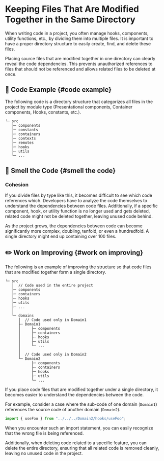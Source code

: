 # Keeping Files That Are Modified Together in the Same Directory

<div style="margin-top: 16px">
<Badge type="info" text="Cohesion" />
</div>

When writing code in a project, you often manage hooks, components, utility functions, etc., by dividing them into multiple files. It is important to have a proper directory structure to easily create, find, and delete these files.

Placing source files that are modified together in one directory can clearly reveal the code dependencies. This prevents unauthorized references to files that should not be referenced and allows related files to be deleted at once.

## 📝 Code Example {#code example}

The following code is a directory structure that categorizes all files in the project by module type (Presentational components, Container components, Hooks, constants, etc.).

```text
└─ src
   ├─ components
   ├─ constants
   ├─ containers
   ├─ contexts
   ├─ remotes
   ├─ hooks
   ├─ utils
   └─ ...
```

## 👃 Smell the Code {#smell the code}

### Cohesion

If you divide files by type like this, it becomes difficult to see which code references which. Developers have to analyze the code themselves to understand the dependencies between code files.
Additionally, if a specific component, hook, or utility function is no longer used and gets deleted, related code might not be deleted together, leaving unused code behind.

As the project grows, the dependencies between code can become significantly more complex, doubling, tenfold, or even a hundredfold. A single directory might end up containing over 100 files.

## ✏️ Work on Improving {#work on improving}

The following is an example of improving the structure so that code files that are modified together form a single directory.

```text
└─ src
   │  // Code used in the entire project
   ├─ components
   ├─ containers
   ├─ hooks
   ├─ utils
   ├─ ...
   │
   └─ domains
      │  // Code used only in Domain1
      ├─ Domain1
      │     ├─ components
      │     ├─ containers
      │     ├─ hooks
      │     ├─ utils
      │     └─ ...
      │
      │  // Code used only in Domain2
      └─ Domain2
            ├─ components
            ├─ containers
            ├─ hooks
            ├─ utils
            └─ ...
```

If you place code files that are modified together under a single directory, it becomes easier to understand the dependencies between the code.

For example, consider a case where the sub-code of one domain (`Domain1`) references the source code of another domain (`Domain2`).

```typescript
import { useFoo } from "../../../Domain2/hooks/useFoo";
```

When you encounter such an import statement, you can easily recognize that the wrong file is being referenced.

Additionally, when deleting code related to a specific feature, you can delete the entire directory, ensuring that all related code is removed cleanly, leaving no unused code in the project.
